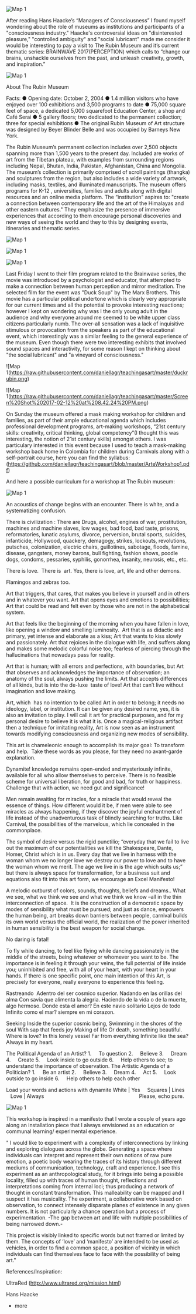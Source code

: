 
![Map 1](https://raw.githubusercontent.com/daniellagr/teachingasart/master/lalalalla_1164.jpg)


After reading Hans Haacke’s “Managers of Consciousness” I found myself wondering about the role of museums as institutions and participants of a "consciousness industry." Haacke's controversial ideas on "disinterested pleasure," "controlled ambiguity" and "social lubricant" made me consider it would be interesting to pay a visit to The Rubin Museum and it’s current thematic series: BRAINWAVE 2017(PERCEPTION) which calls to “change our brains, unshackle ourselves from the past, and unleash creativity, growth, and inspiration.” 

![Map 1](https://raw.githubusercontent.com/daniellagr/teachingasart/master/rubinbrain.jpg)

About The Rubin Museum 


Facts: ● Opening date: October 2, 2004 ● 1.4 million visitors who have enjoyed over 100 exhibitions and 3,500 programs to date ● 75,000 square feet of space, a dedicated 5,000 square­foot Education Center, a shop and Café Serai ● 5 gallery floors; two dedicated to the permanent collection; three for special exhibitions ● The original Rubin Museum of Art structure was designed by Beyer Blinder Belle and was occupied by Barneys New York.

The Rubin Museum’s permanent collection includes over 2,500 objects spanning more than 1,500 years to the present day. Included are works of art from the Tibetan plateau, with examples from surrounding regions including Nepal, Bhutan, India, Pakistan, Afghanistan, China and Mongolia. The museum’s collection is primarily comprised of scroll paintings (thangka) and sculptures from the region, but also includes a wide variety of artwork, including masks, textiles, and illuminated manuscripts. The museum offers programs for K-12 , universities, families and adults along with digital resources and an online media platform. The “institution” aspires to: "create a connection between contemporary life and the art of the Himalayas and other eastern cultures." They emphasize the presence of immersive experiences that according to them encourage personal discoveries and new ways of seeing the world and they to this by designing events, itineraries and thematic series.


![Map 1](https://raw.githubusercontent.com/daniellagr/teachingasart/master/Screen%20Shot%202017-02-12%20at%208.53.01%20PM.png)

![Map 1](https://raw.githubusercontent.com/daniellagr/teachingasart/master/Screen%20Shot%202017-02-12%20at%209.40.52%20PM.png)

![Map 1](https://raw.githubusercontent.com/daniellagr/teachingasart/master/education%20at%20rubin.png)

Last Friday I went to their film program related to the Brainwave series, the movie was introduced by a psychologist and educator, that attempted to make a connection between human perception and mirror meditation. The selected film for the event was "Duck Soup" by The Marx Brothers. This movie has a particular political undertone which is clearly very appropriate for our current times and all the potential to provoke interesting reactions; however I kept on wondering why was I the only young adult in the audience and why everyone around me seemed to be white upper class citizens particularly numb. The over-all sensation was a lack of inquisitive stimulous or provocation from the speakers as part of the educational event, which interestingly was a similar feeling to the general experience of the museum. Even though there were two interesting exhibits that involved sound spaces and interactivity, for some reason I kept on thinking about "the social lubricant" and "a vineyard of consciousness." 

![Map 1(https://raw.githubusercontent.com/daniellagr/teachingasart/master/duckrubin.png)

![Map 1(https://raw.githubusercontent.com/daniellagr/teachingasart/master/Screen%20Shot%202017-02-12%20at%208.42.24%20PM.png)

On Sunday the museum offered a mask making workshop for children and families, as part of their ample educational agenda which 
includes professional development programs, art-making workshops, “21st century skills: creativity, critical thinking, global competency”(I thought this was interesting, the notion of 21st century skills) amongst others.
I was particulary interested in this event because I used to teach a mask-making workshop back home in Colombia for children  during Carnivals along with a self-portrait course, here you can find the syllabus: (https://github.com/daniellagr/teachingasart/blob/master/ArteWorkshop1.pdf)


And here a possible curriculum for a workshop at The Rubin museum: 

![Map 1](https://raw.githubusercontent.com/daniellagr/teachingasart/master/tumblr_mdga6erg8x1qixxg1.jpg)

An acoustics of change begins with an encounter.
There is white, and a systematizing confusion.

There is civilization : There are Drugs, alcohol, engines of war, prostitution, machines and machine slaves, low wages, bad food, bad taste, prisons, reformatories, lunatic asylums, divorce, perversion, brutal sports, suicides, infanticide, Hollywood, quackery, demagogy, strikes, lockouts, revolutions, putsches, colonization, electric chairs, guillotines, sabotage, floods, famine, disease, gangsters, money barons, bull fighting, fashion shows, poodle dogs, condoms, pessaries, syphilis, gonorrhea, insanity, neurosis, etc., etc.

There is love.  There is  art. Yes, there is love, art, life and other demons. 

Flamingos and zebras too.

Art that triggers, that cares, that makes you believe in yourself and in others and in whatever you want.
Art that opens eyes and emotions to possibilities; Art that could be read and felt even by those who are not in the alphabetical system.

Art that feels like the beginning of the morning when you have fallen in love, like opening a window and smelling luminosity. 
Art that is as didactic and primary, yet intense and elaborate as a kiss; Art that wants to kiss slowly and passionately.
Art that rejoices in the dialogue with life, and suffers along and makes some melodic colorful noise too; fearless of piercing through the hallucinations that nowadays pass for reality.

Art that is human; with all errors and perfections, with boundaries, but Art that observes and acknowledges the importance of observation; an anatomy of the soul, always pushing the limits.
Art that accepts differences of all kinds, but is into the de-luxe  taste of love!
Art that can’t live without imagination and love making.

Art, which  has no intention to be called Art in order to belong; it needs no ideology, label, or institution. 
It can be given any desired name, yes, it is also an invitation to play. 
I will call it art for practical purposes, and for my personal desire to believe it is what it is.
Once a magical-religious artifact then a technique for imitating reality, Art is now seen as an instrument towards modifying consciousness and organizing new modes of sensibility. 


This art is chameleonic enough to accomplish its major goal: To transform and help.  
Take these words as you please, for they need no avant-garde explanation.

Dynamite! knowledge remains open-ended and mysteriously infinite, available for all who allow themselves to perceive. 
There is no feasible scheme for universal liberation, for good and bad, for truth or happiness. 
Challenge that with action, we need gut and significance! 

Men remain awaiting for miracles, for a miracle that would reveal the essence of things. 
How different would it be, if men were able to see miracles as always happening, if they discover the joyful enchantment of life instead of the unadventurous task of blindly searching for truths. Like Carnival, the possibilities of the marvelous, which lie concealed in the commonplace.

The symbol of desire versus the rigid punctilio; “everyday that we fail to live out the maximum of our potentialities we kill the Shakespeare, Dante, Homer, Christ which is in us. Every day that we live in harness with the woman whom we no longer love we destroy our power to love and to have the woman whom we merit. The age we live in is the age which suits us;” 
but there is always space for transformation, for a business suit and equations also fit into this art form, we encourage an Excel Manifesto!

A melodic outburst of colors, sounds, thoughts, beliefs and dreams.. What we see, what we think we see and what we think we know –all in the thin interconnection of space. 
It is the construction of a democratic space by modes of sensibility what must be pursued; and just as dance, empowers the human being, art breaks down barriers between people,
carnival builds its own world versus the official world, the realization of the power inherited in human sensibility is the best weapon for social change.

No daring is fatal!

To fly while dancing, to feel like flying while dancing passionately in the middle of the streets, being whatever or whomever you want to be. The importance is in feeling it through your veins, the full potential of life inside you; uninhibited and free, with all of your heart, with your heart in your hands.
If there is one specific point, one main intention of this Art, 
is precisely for everyone, 
really everyone to experience this feeling.


Rastreando  Adentro del ser cosmico superior. Nadando en las orillas del alma Con savia que alimenta la alegria. Haciendo de la vida o de la muerte, algo hermoso. Donde esta el amor? En este navio solitario Lejos de todo Infinito como el mar? siempre en mi corazon.


Seeking
Inside the superior cosmic being,
Swimming in the shores of the soul
With sap that feeds joy
Making of life
Or death, something beautiful.
Where is love?
In this lonely vessel
Far from everything
Infinite like the sea?
Always in my heart.



The Political Agenda of an Artist?
1.     To question
2.     Believe
3.     Dream
4.     Create
5.     Look inside to go outside
6.     Help others to see; to understand the importance of observation.
The Artistic Agenda of a Politician?
1.     Be an artist
2.     Believe
3.     Dream
4.     Act
5.     Look outside to go inside
6.     Help others to help each other

Load your words and actions with dynamite
White | Yes     Squares | Lines     Love | Always
                                                                 Please, echo pure.
                                                                 
 
  ![Map 1](https://raw.githubusercontent.com/daniellagr/teachingasart/master/ORDENM-M_1114.jpg)
  
  
  
  This workshop is inspired in a manifesto that I wrote a couple of years ago along an installation piece that I always envisioned as an education or communal learning/ experimental experience.  
  
  " I would like to experiment with a complexity of interconnections by linking and exploring dialogues across the globe. Generating a space where individuals can interpret and represent their own notions of raw pure emotion, a poetic body wearing the traces of its history through different mediums of communication, technology, craft and experience. I see this experiment as an anthropological study, for it brings into being a possible locality, filled up with traces of human thought, reflections and interpretations coming from internal loci; thus producing a network of thought in constant transformation. This malleability can be mapped and I suspect it has musicality.
The experiment, a collaborative work based on observation, to connect intensely disparate planes of existence in any given numbers. It is not particularly a chance operation but a process of experimentation. 
-The gap between art and life with multiple possibilities of being narrowed down.-

This project is visibly linked to specific words but not framed or limited by them. The concepts of ‘love’ and ‘manifesto’ are intended to be used as vehicles, in order to find a common space, a position of vicinity in which individuals can find themselves face to face with the possibility of being art."




References/Inspiration: 

UltraRed (http://www.ultrared.org/mission.html)

Hans Haacke
+ more
